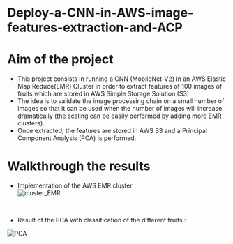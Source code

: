 # Deploy-a-CNN-in-AWS-image-features-extraction-and-ACP


# Aim of the project
* This project consists in running a CNN (MobileNet-V2) in an AWS Elastic Map Reduce(EMR) Cluster in order to extract features of 100 images of fruits which are stored in AWS Simple Storage Solution (S3). <br>
* The idea is to validate the image processing chain on a small number of images so that it can be used when the number of images will increase dramatically (the scaling can be easily performed by adding more EMR clusters).<br>
* Once extracted, the features are stored in AWS S3 and a Principal Component Analysis (PCA) is performed.<br>

# Walkthrough the results
* Implementation of the AWS EMR cluster :<br>
![cluster_EMR](https://user-images.githubusercontent.com/107719618/227430001-ec0aaa89-d528-42ad-9d03-6478756eb337.png)


<br>

* Result of the PCA with classification of the different fruits :<br>

![PCA](https://user-images.githubusercontent.com/107719618/227430025-f9b1be6a-e054-40f0-a093-0ff0efaf7692.png)
